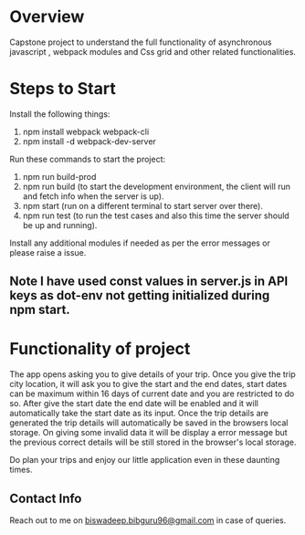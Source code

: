 # Overview 

Capstone project to understand the full functionality of asynchronous javascript , webpack modules and Css grid and other related functionalities.

# Steps to Start

Install the following things:
1. npm install webpack webpack-cli
2. npm install -d webpack-dev-server

Run these commands to start the project:

1. npm run build-prod
2. npm run build (to start the development environment, the client will run and fetch info when the server is up).
3. npm start (run on a different terminal to start server over there).
4. npm run test (to run the test cases and also this time the server should be up and running).

Install any additional modules if needed as per the error messages or please raise a issue.

## Note I have used const values in server.js in API keys as dot-env not getting initialized during npm start.

# Functionality of project

The app opens asking you to give details of your trip. Once you give the trip city location, it will ask you to give the start and the end dates, start dates can be maximum within 16 days of current date and you are restricted to do so. After give the start date the end date will be enabled and it will automatically take the start date as its input.
Once the trip details are generated the trip details will automatically be saved in the browsers local storage. 
On giving some invalid data it will be display a error message but the previous correct details will be still stored in the browser's local storage.

Do plan your trips and enjoy our little application even in these daunting times.

## Contact Info

Reach out to me on biswadeep.bibguru96@gmail.com in case of queries.